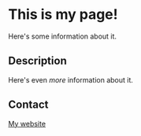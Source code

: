 # This is my page!

Here's some information about it.

## Description

Here's even *more* information about it.

## Contact

[My website](http://mentormate.com)
